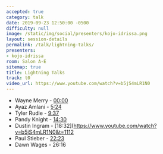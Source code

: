 ```yaml
---
accepted: true
category: talk
date: 2019-09-23 12:50:00 -0500
difficulty: null
image: /static/img/social/presenters/kojo-idrissa.png
layout: session-details
permalink: /talk/lightning-talks/
presenters:
- kojo-idrissa
room: Salon A-E
sitemap: true
title: Lightning Talks
track: t0
video_url: https://www.youtube.com/watch?v=b5jS4mLR1N0
---
```


- Wayne Merry - [00:00](https://www.youtube.com/watch?v=b5jS4mLR1N0&t=0)
- Ayaz Amlani - [5:24](https://www.youtube.com/watch?v=b5jS4mLR1N0&t=324)
- Tyler Rudie - [9:37](https://www.youtube.com/watch?v=b5jS4mLR1N0&t=577])
- Pandy Knight - [14:30](https://www.youtube.com/watch?v=b5jS4mLR1N0&t=870)
- Dustin Ingram - [18:32](https://www.youtube.com/watch?v=b5jS4mLR1N0&t=1112
- Paul Stieber - [22:23](https://www.youtube.com/watch?v=b5jS4mLR1N0&t=1343)
- Dawn Wages - 26:16

